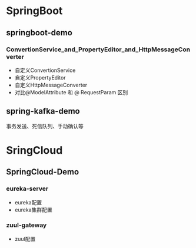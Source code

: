 # SpringBoot

## springboot-demo

### ConvertionService_and_PropertyEditor_and_HttpMessageConverter

- 自定义ConvertionService
- 自定义PropertyEditor
- 自定义HttpMessageConverter 
- 对比@ModelAttribute 和 @ RequestParam 区别

## spring-kafka-demo

事务发送、死信队列、手动确认等



# SringCloud

## SpringCloud-Demo

###  **eureka-server** 

- eureka配置
- eureka集群配置

### zuul-gateway

- zuul配置